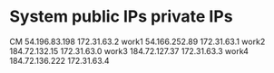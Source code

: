 System		public IPs			private IPs
===========================================================
CM		54.196.83.198			172.31.63.2
work1		54.166.252.89			172.31.63.1
work2		184.72.132.15			172.31.63.0
work3		184.72.127.37			172.31.63.3
work4 		184.72.136.222			172.31.63.4
